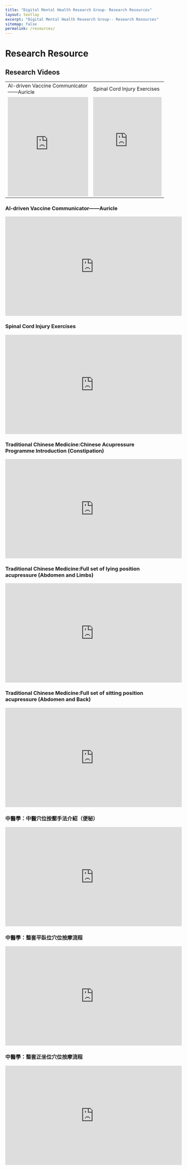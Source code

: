 ```yaml
---
title: "Digital Mental Health Research Group- Research Resources"
layout: textlay
excerpt: "Digital Mental Health Research Group-- Research Resources"
sitemap: false
permalink: /resources/
---
```


# Research Resource

## Research Videos

<table>
<tr>
    <td>
     AI-driven Vaccine Communicator——Auricle
    </td>
    <td>
    Spinal Cord Injury Exercises
    </td>
    </tr>

<tr>
    <td>
<iframe width="100%" height="315" src="https://www.youtube.com/embed/BLwYI15MzEE" frameborder="0" allow="accelerometer; autoplay; clipboard-write; encrypted-media; gyroscope; picture-in-picture" allowfullscreen></iframe>
    </td>
    <td>
<iframe width="100%" height="315" src="https://www.youtube.com/embed/zxGHR84AUjw" frameborder="0" allow="accelerometer; autoplay; clipboard-write; encrypted-media; gyroscope; picture-in-picture" allowfullscreen></iframe>
    </td>
    </tr>
</table>

### AI-driven Vaccine Communicator——Auricle

<iframe width="560" height="315" src="https://www.youtube.com/embed/BLwYI15MzEE" frameborder="0" allow="accelerometer; autoplay; clipboard-write; encrypted-media; gyroscope; picture-in-picture" allowfullscreen></iframe>

### Spinal Cord Injury Exercises

<iframe width="560" height="315" src="https://www.youtube.com/embed/zxGHR84AUjw" frameborder="0" allow="accelerometer; autoplay; clipboard-write; encrypted-media; gyroscope; picture-in-picture" allowfullscreen></iframe>

### Traditional Chinese Medicine:Chinese Acupressure Programme Introduction (Constipation)

<iframe width="560" height="315" src="https://www.youtube.com/embed/ImZCn3zD9-k" frameborder="0" allow="accelerometer; autoplay; clipboard-write; encrypted-media; gyroscope; picture-in-picture" allowfullscreen></iframe>

### Traditional Chinese Medicine:Full set of lying position acupressure (Abdomen and Limbs)

<iframe width="560" height="315" src="https://www.youtube.com/embed/Mynn1VStUMQ" frameborder="0" allow="accelerometer; autoplay; clipboard-write; encrypted-media; gyroscope; picture-in-picture" allowfullscreen></iframe>

### Traditional Chinese Medicine:Full set of sitting position acupressure (Abdomen and Back)

<iframe width="560" height="315" src="https://www.youtube.com/embed/8EjnVK0Np90" frameborder="0" allow="accelerometer; autoplay; clipboard-write; encrypted-media; gyroscope; picture-in-picture" allowfullscreen></iframe>

### 中醫學：中醫穴位按壓手法介紹（便秘）

<iframe width="560" height="315" src="https://www.youtube.com/embed/O4IbUtrbtV8" frameborder="0" allow="accelerometer; autoplay; clipboard-write; encrypted-media; gyroscope; picture-in-picture" allowfullscreen></iframe>

### 中醫學：整套平臥位穴位按摩流程

<iframe width="560" height="315" src="https://www.youtube.com/embed/AM7z0TH3-Fo" frameborder="0" allow="accelerometer; autoplay; clipboard-write; encrypted-media; gyroscope; picture-in-picture" allowfullscreen></iframe>

### 中醫學：整套正坐位穴位按摩流程

<iframe width="560" height="315" src="https://www.youtube.com/embed/u4gnkDJvMTw" frameborder="0" allow="accelerometer; autoplay; clipboard-write; encrypted-media; gyroscope; picture-in-picture" allowfullscreen></iframe>
